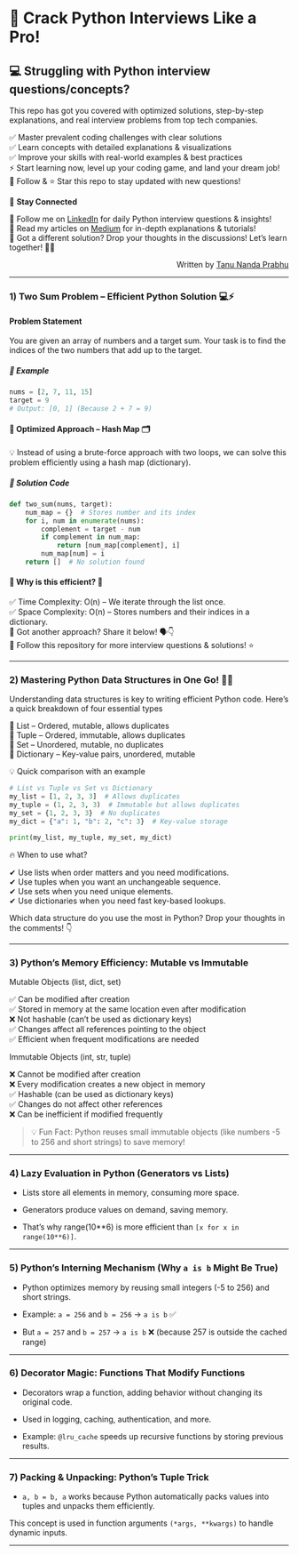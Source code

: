 # 🚀 Crack Python Interviews Like a Pro!
## 💻 Struggling with Python interview questions/concepts? 

This repo has got you covered with optimized solutions, step-by-step explanations, and real interview problems from top tech companies.

✅ Master prevalent coding challenges with clear solutions   
✅ Learn concepts with detailed explanations & visualizations   
✅ Improve your skills with real-world examples & best practices   
⚡ Start learning now, level up your coding game, and land your dream job!   
🔔 Follow & ⭐ Star this repo to stay updated with new questions!   

📢 **Stay Connected**

🔗 Follow me on [LinkedIn](https://ca.linkedin.com/in/tanu-nanda-prabhu-a15a091b5) for daily Python interview questions & insights!   
📝 Read my articles on [Medium](https://medium.com/@tanunprabhu95) for in-depth explanations & tutorials!   
💬 Got a different solution? Drop your thoughts in the discussions! Let’s learn together! 🧠🔥

<p align = "right"> Written by <a href = "https://medium.com/@tanunprabhu95">Tanu Nanda Prabhu</a></p>

---

### 1) Two Sum Problem – Efficient Python Solution 💻⚡
#### Problem Statement
You are given an array of numbers and a target sum. Your task is to find the indices of the two numbers that add up to the target.

##### 📝 Example
```python
nums = [2, 7, 11, 15]
target = 9
# Output: [0, 1] (Because 2 + 7 = 9)
```

#### 🚀 Optimized Approach – Hash Map 🗂️
💡 Instead of using a brute-force approach with two loops, we can solve this problem efficiently using a hash map (dictionary).
##### 📝 Solution Code
```python
def two_sum(nums, target):
    num_map = {}  # Stores number and its index
    for i, num in enumerate(nums):
        complement = target - num
        if complement in num_map:
            return [num_map[complement], i]
        num_map[num] = i
    return []  # No solution found
```
#### 🔎 Why is this efficient? 🤔
✅ Time Complexity: O(n) – We iterate through the list once.  
✅ Space Complexity: O(n) – Stores numbers and their indices in a dictionary.  
💬 Got another approach? Share it below! 🗣️👇  
📌 Follow this repository for more interview questions & solutions! ⭐  


---

### 2) Mastering Python Data Structures in One Go! 🚀🐍
Understanding data structures is key to writing efficient Python code. Here’s a quick breakdown of four essential types

🔹 List – Ordered, mutable, allows duplicates  
🔹 Tuple – Ordered, immutable, allows duplicates  
🔹 Set – Unordered, mutable, no duplicates  
🔹 Dictionary – Key-value pairs, unordered, mutable  

💡 Quick comparison with an example

```python
# List vs Tuple vs Set vs Dictionary
my_list = [1, 2, 3, 3]  # Allows duplicates
my_tuple = (1, 2, 3, 3)  # Immutable but allows duplicates
my_set = {1, 2, 3, 3}  # No duplicates
my_dict = {"a": 1, "b": 2, "c": 3}  # Key-value storage

print(my_list, my_tuple, my_set, my_dict)
```

🔥 When to use what?

✔ Use lists when order matters and you need modifications.  
✔ Use tuples when you want an unchangeable sequence.  
✔ Use sets when you need unique elements.  
✔ Use dictionaries when you need fast key-based lookups.  

Which data structure do you use the most in Python? Drop your thoughts in the comments! 👇

---

### 3) Python’s Memory Efficiency: Mutable vs Immutable

Mutable Objects (list, dict, set)

✅ Can be modified after creation   
✅ Stored in memory at the same location even after modification   
❌ Not hashable (can’t be used as dictionary keys)   
✅ Changes affect all references pointing to the object   
✅ Efficient when frequent modifications are needed   

Immutable Objects (int, str, tuple)

❌ Cannot be modified after creation   
❌ Every modification creates a new object in memory   
✅ Hashable (can be used as dictionary keys)   
✅ Changes do not affect other references   
❌ Can be inefficient if modified frequently   

> 💡 Fun Fact: Python reuses small immutable objects (like numbers -5 to 256 and short strings) to save memory!

---

### 4) Lazy Evaluation in Python (Generators vs Lists)

* Lists store all elements in memory, consuming more space.

* Generators produce values on demand, saving memory.

* That’s why range(10**6) is more efficient than `[x for x in range(10**6)]`.

---

### 5) Python’s Interning Mechanism (Why `a is b` Might Be True)

* Python optimizes memory by reusing small integers (-5 to 256) and short strings.

* Example: `a = 256` and `b = 256` → `a is b` ✅

* But `a = 257` and `b = 257` → `a is b` ❌ (because 257 is outside the cached range)

---

### 6)  Decorator Magic: Functions That Modify Functions

* Decorators wrap a function, adding behavior without changing its original code.

* Used in logging, caching, authentication, and more.

* Example: `@lru_cache` speeds up recursive functions by storing previous results.

---

### 7) Packing & Unpacking: Python’s Tuple Trick

* `a, b = b, a` works because Python automatically packs values into tuples and unpacks them efficiently.

This concept is used in function arguments `(*args, **kwargs)` to handle dynamic inputs.

---
